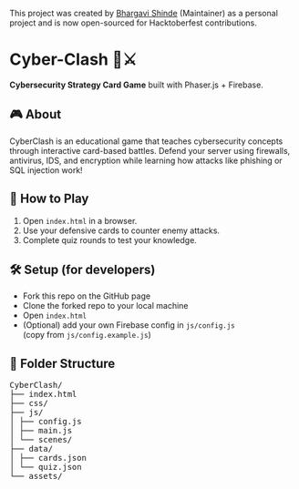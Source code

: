 This project was created by [Bhargavi Shinde](https://github.com/ergocoder) (Maintainer) as a personal project and is now open-sourced for Hacktoberfest contributions.

# Cyber-Clash 🔐⚔️
**Cybersecurity Strategy Card Game** built with Phaser.js + Firebase.

## 🎮 About
CyberClash is an educational game that teaches cybersecurity concepts through interactive card-based battles.
Defend your server using firewalls, antivirus, IDS, and encryption while learning how attacks like phishing or SQL injection work!

## 🧩 How to Play
1. Open `index.html` in a browser.
2. Use your defensive cards to counter enemy attacks.
3. Complete quiz rounds to test your knowledge.

## 🛠️ Setup (for developers)
- Fork this repo on the GitHub page
- Clone the forked repo to your local machine
- Open `index.html`
- (Optional) add your own Firebase config in `js/config.js`  
  (copy from `js/config.example.js`)

## 📂 Folder Structure
<pre>
CyberClash/
├── index.html
├── css/
├── js/
│ ├── config.js
│ ├── main.js
│ └── scenes/
├── data/
│ ├── cards.json
│ └── quiz.json
└── assets/
</pre>